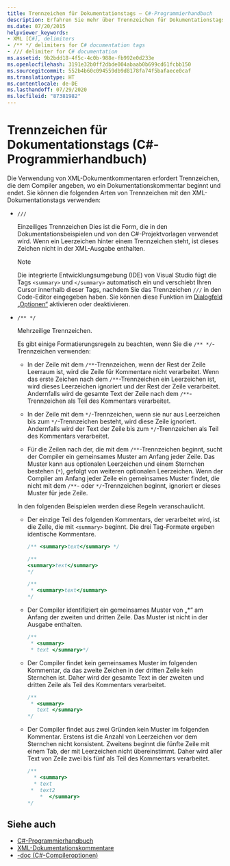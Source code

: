 ```yaml
---
title: Trennzeichen für Dokumentationstags – C#-Programmierhandbuch
description: Erfahren Sie mehr über Trennzeichen für Dokumentationstags. Trennzeichen informieren den Compiler darüber, wo ein Dokumentationskommentar beginnt und endet.
ms.date: 07/20/2015
helpviewer_keywords:
- XML [C#], delimiters
- /** */ delimiters for C# documentation tags
- /// delimiter for C# documentation
ms.assetid: 9b2bdd18-4f5c-4c0b-988e-fb992e0d233e
ms.openlocfilehash: 3191e32b0ff2dbde004abaab0b699cd61fcbb150
ms.sourcegitcommit: 552b4b60c094559db9d8178fa74f5bafaece0caf
ms.translationtype: HT
ms.contentlocale: de-DE
ms.lasthandoff: 07/29/2020
ms.locfileid: "87381982"
---
```

# <a name="delimiters-for-documentation-tags-c-programming-guide"></a>Trennzeichen für Dokumentationstags (C#-Programmierhandbuch)

Die Verwendung von XML-Dokumentkommentaren erfordert Trennzeichen, die dem Compiler angeben, wo ein Dokumentationskommentar beginnt und endet. Sie können die folgenden Arten von Trennzeichen mit den XML-Dokumentationstags verwenden:

- `///`

  Einzeiliges Trennzeichen Dies ist die Form, die in den Dokumentationsbeispielen und von den C#-Projektvorlagen verwendet wird. Wenn ein Leerzeichen hinter einem Trennzeichen steht, ist dieses Zeichen nicht in der XML-Ausgabe enthalten.

  > [!NOTE]
  > Die integrierte Entwicklungsumgebung (IDE) von Visual Studio fügt die Tags `<summary>` und `</summary>` automatisch ein und verschiebt Ihren Cursor innerhalb dieser Tags, nachdem Sie das Trennzeichen `///` in den Code-Editor eingegeben haben. Sie können diese Funktion im [Dialogfeld „Optionen“](/visualstudio/ide/reference/options-text-editor-csharp-advanced) aktivieren oder deaktivieren.
  
- `/** */`

  Mehrzeilige Trennzeichen.

  Es gibt einige Formatierungsregeln zu beachten, wenn Sie die `/** */`-Trennzeichen verwenden:
  
  - In der Zeile mit dem `/**`-Trennzeichen, wenn der Rest der Zeile Leerraum ist, wird die Zeile für Kommentare nicht verarbeitet. Wenn das erste Zeichen nach dem `/**`-Trennzeichen ein Leerzeichen ist, wird dieses Leerzeichen ignoriert und der Rest der Zeile verarbeitet. Andernfalls wird de gesamte Text der Zeile nach dem `/**`-Trennzeichen als Teil des Kommentars verarbeitet.

  - In der Zeile mit dem `*/`-Trennzeichen, wenn sie nur aus Leerzeichen bis zum `*/`-Trennzeichen besteht, wird diese Zeile ignoriert. Andernfalls wird der Text der Zeile bis zum `*/`-Trennzeichen als Teil des Kommentars verarbeitet.
  
  - Für die Zeilen nach der, die mit dem `/**`-Trennzeichen beginnt, sucht der Compiler ein gemeinsames Muster am Anfang jeder Zeile. Das Muster kann aus optionalen Leerzeichen und einem Sternchen bestehen (`*`), gefolgt von weiteren optionalen Leerzeichen. Wenn der Compiler am Anfang jeder Zeile ein gemeinsames Muster findet, die nicht mit dem `/**`- oder `*/`-Trennzeichen beginnt, ignoriert er dieses Muster für jede Zeile.

  In den folgenden Beispielen werden diese Regeln veranschaulicht.

  - Der einzige Teil des folgenden Kommentars, der verarbeitet wird, ist die Zeile, die mit `<summary>` beginnt. Die drei Tag-Formate ergeben identische Kommentare.

    ```csharp
    /** <summary>text</summary> */

    /**
    <summary>text</summary>
    */

    /**
     * <summary>text</summary>
    */
    ```

  - Der Compiler identifiziert ein gemeinsames Muster von „\*“ am Anfang der zweiten und dritten Zeile. Das Muster ist nicht in der Ausgabe enthalten.

    ```csharp
    /**
     * <summary>
     * text </summary>*/
    ```

  - Der Compiler findet kein gemeinsames Muster im folgenden Kommentar, da das zweite Zeichen in der dritten Zeile kein Sternchen ist. Daher wird der gesamte Text in der zweiten und dritten Zeile als Teil des Kommentars verarbeitet.

    ```csharp
    /**
     * <summary>
       text </summary>
    */
    ```

  - Der Compiler findet aus zwei Gründen kein Muster im folgenden Kommentar. Erstens ist die Anzahl von Leerzeichen vor dem Sternchen nicht konsistent. Zweitens beginnt die fünfte Zeile mit einem Tab, der mit Leerzeichen nicht übereinstimmt. Daher wird aller Text von Zeile zwei bis fünf als Teil des Kommentars verarbeitet.

    <!-- markdownlint-disable MD010 -->
    ```csharp
    /**
      * <summary>
      * text
     *  text2
        *  </summary>
    */
    ```
    <!-- markdownlint-enable MD010 -->

## <a name="see-also"></a>Siehe auch

- [C#-Programmierhandbuch](../index.md)
- [XML-Dokumentationskommentare](./index.md)
- [-doc (C#-Compileroptionen)](../../language-reference/compiler-options/doc-compiler-option.md)

